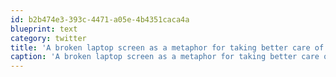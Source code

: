 ```yaml
---
id: b2b474e3-393c-4471-a05e-4b4351caca4a
blueprint: text
category: twitter
title: 'A broken laptop screen as a metaphor for taking better care of the things you have'
caption: 'A broken laptop screen as a metaphor for taking better care of the things you have'
---
```

